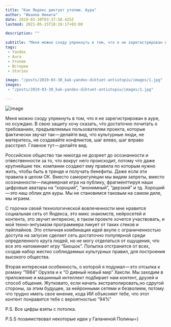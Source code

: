 ```yaml
---
title: "Как Яндекс диктует утопию. Аура"
author: "Иванов Никита"
date: 2019-03-30T03:37:58.425Z
lastmod: 2021-05-15T18:19:17+03:00

description: ""

subtitle: "Меня можно сходу упрекнуть в том, что я не зарегистрирован в ауре, но осуждаю. В свою защиту хочу сказать, что достаточно почитать о…"
tags:
 - Yandex
 - Aura
 - Утопия
 - Истории
 - Stories

image: "/posts/2019-03-30_kak-yandex-diktuet-antiutopiu/images/1.jpg" 
images:
 - "/posts/2019-03-30_kak-yandex-diktuet-antiutopiu/images/1.jpg"

---
```


![image](/posts/2019-03-30_kak-yandex-diktuet-antiutopiu/images/1.jpg#layoutTextWidth)


Меня можно сходу упрекнуть в том, что я не зарегистрирован в ауре, но осуждаю. В свою защиту хочу сказать, что достаточно почитать о требованиях, предъявляемых пользователям проекта, которые фактически звучат так — делайте вид, что культурные люди, не материтесь, не создавайте конфликтов, шаг влево, шаг вправо расстрел. Главное тут — делайте вид.

Российское общество так никогда не дозреет до осознанности и отвественности за то, что вокруг него происходит, потому что даже крупнейшие тек. компании создают ему правила по которым нужно жить, чтобы быть в тренде и получать бенефиты. Даже если эти правила в целом ОК. Вместо саморегуляции мы видим запреты, вместо осознанности — лицемерная игра на публику, фрагменттируя наши цифровые аватары на “хороший”, “анонимный”, “дерзкий” и тд. Хороший — это наш облик для ауры. Мы не становимся таковым на самом деле, мы играем.

С горочки своей технологической вовлеченности мне нравится социальная сеть от Яндекса, это микс знакомств, нейросетей и контента, это звучит интересно, в таком проекте хочется участвовать, и мой техно-энтузиазм программера ликует от таких стеков и пайплайнов. Это отличная комбинация идей вкупе с ограниченностью доступа на запуске сделает сеть достаточно популярной среди определенного круга людей, но не могу отделаться от ощущения, что все это напоминает игру “Биошок”. Попытка отстранится от всех, создав набор жестко соблюдаемых культурных правил, для построения высокого общества.

Вторая интересная особенность, о которой я подумал — это отсылка к роману “1984” Оруэла и к “О дивный новый мир” Хаксли. Мы заходим в приложение и машинный интеллект подбирает нам контент, друзей и способ общения. Жутковато, если начать экстраполировать,но сдругой стороны, за этим будущее, за нейронными сетями и безволием, потому что трудно иметь свое мнение, кода ИИ объясняет тебе, что этот контент понравится тебе с вероятностью “94%”

P.S. Все цифры взяты с потолка.

P.S.S позаимствовал некоторые идеи у Галаниной Полины=)
